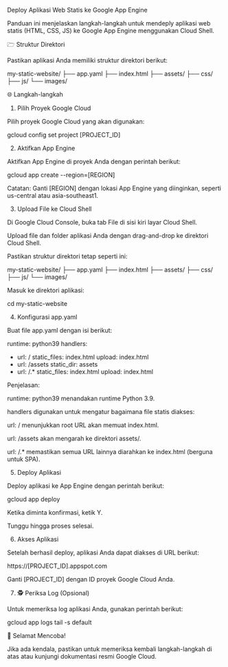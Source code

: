 Deploy Aplikasi Web Statis ke Google App Engine

Panduan ini menjelaskan langkah-langkah untuk mendeply aplikasi web statis (HTML, CSS, JS) ke Google App Engine menggunakan Cloud Shell.

🗁 Struktur Direktori

Pastikan aplikasi Anda memiliki struktur direktori berikut:

my-static-website/
├── app.yaml
├── index.html
├── assets/
    ├── css/
    ├── js/
    └── images/

🌐 Langkah-langkah

1. Pilih Proyek Google Cloud

Pilih proyek Google Cloud yang akan digunakan:

gcloud config set project [PROJECT_ID]

2. Aktifkan App Engine

Aktifkan App Engine di proyek Anda dengan perintah berikut:

gcloud app create --region=[REGION]

Catatan: Ganti [REGION] dengan lokasi App Engine yang diinginkan, seperti us-central atau asia-southeast1.

3. Upload File ke Cloud Shell

Di Google Cloud Console, buka tab File di sisi kiri layar Cloud Shell.

Upload file dan folder aplikasi Anda dengan drag-and-drop ke direktori Cloud Shell.

Pastikan struktur direktori tetap seperti ini:

my-static-website/
├── app.yaml
├── index.html
├── assets/
    ├── css/
    ├── js/
    └── images/

Masuk ke direktori aplikasi:

cd my-static-website

4. Konfigurasi app.yaml

Buat file app.yaml dengan isi berikut:

runtime: python39
handlers:
  - url: /
    static_files: index.html
    upload: index.html
  - url: /assets
    static_dir: assets
  - url: /.*
    static_files: index.html
    upload: index.html

Penjelasan:

runtime: python39 menandakan runtime Python 3.9.

handlers digunakan untuk mengatur bagaimana file statis diakses:

url: / menunjukkan root URL akan memuat index.html.

url: /assets akan mengarah ke direktori assets/.

url: /.* memastikan semua URL lainnya diarahkan ke index.html (berguna untuk SPA).

5. Deploy Aplikasi

Deploy aplikasi ke App Engine dengan perintah berikut:

gcloud app deploy

Ketika diminta konfirmasi, ketik Y.

Tunggu hingga proses selesai.

6. Akses Aplikasi

Setelah berhasil deploy, aplikasi Anda dapat diakses di URL berikut:

https://[PROJECT_ID].appspot.com

Ganti [PROJECT_ID] dengan ID proyek Google Cloud Anda.

7. 🕵️ Periksa Log (Opsional)

Untuk memeriksa log aplikasi Anda, gunakan perintah berikut:

gcloud app logs tail -s default

🚀 Selamat Mencoba!

Jika ada kendala, pastikan untuk memeriksa kembali langkah-langkah di atas atau kunjungi dokumentasi resmi Google Cloud.

